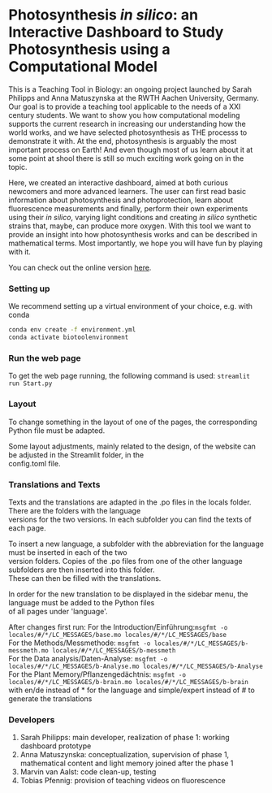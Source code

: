 # Photosynthesis _in silico_: an Interactive Dashboard to Study Photosynthesis using a Computational Model

This is a Teaching Tool in Biology: an ongoing project launched by Sarah Philipps and Anna Matuszynska at the RWTH Aachen University, Germany. Our goal is to provide a teaching tool applicable to the needs of a XXI century students. We want to show you how computational modeling supports the current research in increasing our understanding how the world works, and we have selected photosynthesis as THE processs to demonstrate it with. At the end, photosynthesis is arguably the most important process on Earth! And even though most of us learn about it at some point at shool there is still so much exciting work going on in the topic.

Here, we created an interactive dashboard, aimed at both curious newcomers and more advanced learners. The user can first read basic information about photosynthesis and photoprotection, learn about fluorescence measurements and finally, perform their own experiments using their _in silico_, varying light conditions and creating _in silico_ synthetic strains that, maybe, can produce more oxygen.
With this tool we want to provide an insight into how photosynthesis works and can be described in mathematical terms. Most importantly, we hope you will have fun by playing with it.

You can check out the online version [here](https://annamatuszynska-biotool-photosynthesis-start-wrd4lw.streamlit.app/).

### Setting up

We recommend setting up a virtual environment of your choice, e.g. with conda

```bash
conda env create -f environment.yml
conda activate biotoolenvironment
```

### Run the web page

To get the web page running, the following command is used: `streamlit run Start.py`

### Layout

To change something in the layout of one of the pages, the corresponding Python file must be adapted.

Some layout adjustments, mainly related to the design, of the website can be adjusted in the Streamlit folder, in the \
config.toml file.

### Translations and Texts

Texts and the translations are adapted in the .po files in the locals folder. There are the folders with the language \
versions for the two versions. In each subfolder you can find the texts of each page.

To insert a new language, a subfolder with the abbreviation for the language must be inserted in each of the two \
version folders. Copies of the .po files from one of the other language subfolders are then inserted into this folder. \
These can then be filled with the translations.

In order for the new translation to be displayed in the sidebar menu, the language must be added to the Python files \
of all pages under 'language'.

After changes first run:
For the Introduction/Einführung:`msgfmt -o locales/#/*/LC_MESSAGES/base.mo locales/#/*/LC_MESSAGES/base` \
 For the Methods/Messmethode: `msgfmt -o locales/#/*/LC_MESSAGES/b-messmeth.mo locales/#/*/LC_MESSAGES/b-messmeth`\
 For the Data analysis/Daten-Analyse: `msgfmt -o locales/#/*/LC_MESSAGES/b-Analyse.mo locales/#/*/LC_MESSAGES/b-Analyse`\
 For the Plant Memory/Pflanzengedächtnis: `msgfmt -o locales/#/*/LC_MESSAGES/b-brain.mo locales/#/*/LC_MESSAGES/b-brain`\
 with en/de instead of \* for the language and simple/expert instead of # to generate the translations

### Developers

1. Sarah Philipps: main developer, realization of phase 1: working dashboard prototype
2. Anna Matuszynska: conceptualization, supervision of phase 1, mathematical content and light memory
   joined after the phase 1
3. Marvin van Aalst: code clean-up, testing
4. Tobias Pfennig: provision of teaching videos on fluorescence
